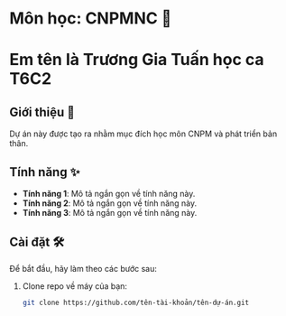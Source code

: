 # Môn học: CNPMNC 🚀
# Em tên là Trương Gia Tuấn học ca T6C2

## Giới thiệu 🌟
Dự án này được tạo ra nhằm mục đích học môn CNPM và phát triển bản thân. 

## 

## Tính năng ✨
- **Tính năng 1**: Mô tả ngắn gọn về tính năng này.
- **Tính năng 2**: Mô tả ngắn gọn về tính năng này.
- **Tính năng 3**: Mô tả ngắn gọn về tính năng này.

## Cài đặt 🛠️
Để bắt đầu, hãy làm theo các bước sau:

1. Clone repo về máy của bạn:
   ```bash
   git clone https://github.com/tên-tài-khoản/tên-dự-án.git


